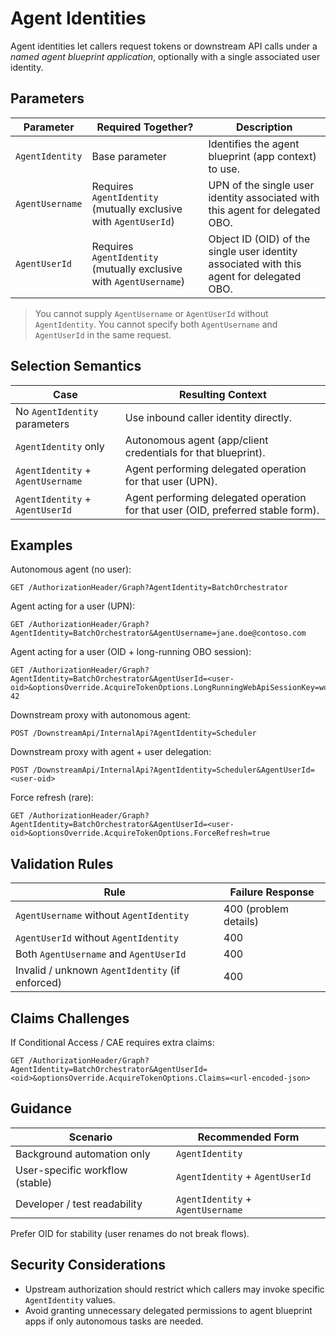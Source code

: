 # Agent Identities

Agent identities let callers request tokens or downstream API calls under a *named agent blueprint application*, optionally with a single associated user identity.

## Parameters

| Parameter | Required Together? | Description |
|-----------|--------------------|-------------|
| `AgentIdentity` | Base parameter | Identifies the agent blueprint (app context) to use. |
| `AgentUsername` | Requires `AgentIdentity` (mutually exclusive with `AgentUserId`) | UPN of the single user identity associated with this agent for delegated OBO. |
| `AgentUserId` | Requires `AgentIdentity` (mutually exclusive with `AgentUsername`) | Object ID (OID) of the single user identity associated with this agent for delegated OBO. |

> You cannot supply `AgentUsername` or `AgentUserId` without `AgentIdentity`.
> You cannot specify both `AgentUsername` and `AgentUserId` in the same request.

## Selection Semantics

| Case | Resulting Context |
|------|-------------------|
| No `AgentIdentity` parameters | Use inbound caller identity directly. |
| `AgentIdentity` only | Autonomous agent (app/client credentials for that blueprint). |
| `AgentIdentity` + `AgentUsername` | Agent performing delegated operation for that user (UPN). |
| `AgentIdentity` + `AgentUserId` | Agent performing delegated operation for that user (OID, preferred stable form). |

## Examples

Autonomous agent (no user):
```
GET /AuthorizationHeader/Graph?AgentIdentity=BatchOrchestrator
```

Agent acting for a user (UPN):
```
GET /AuthorizationHeader/Graph?AgentIdentity=BatchOrchestrator&AgentUsername=jane.doe@contoso.com
```

Agent acting for a user (OID + long-running OBO session):
```
GET /AuthorizationHeader/Graph?AgentIdentity=BatchOrchestrator&AgentUserId=<user-oid>&optionsOverride.AcquireTokenOptions.LongRunningWebApiSessionKey=workflow-42
```

Downstream proxy with autonomous agent:
```
POST /DownstreamApi/InternalApi?AgentIdentity=Scheduler
```

Downstream proxy with agent + user delegation:
```
POST /DownstreamApi/InternalApi?AgentIdentity=Scheduler&AgentUserId=<user-oid>
```

Force refresh (rare):
```
GET /AuthorizationHeader/Graph?AgentIdentity=BatchOrchestrator&AgentUserId=<user-oid>&optionsOverride.AcquireTokenOptions.ForceRefresh=true
```

## Validation Rules

| Rule | Failure Response |
|------|------------------|
| `AgentUsername` without `AgentIdentity` | 400 (problem details) |
| `AgentUserId` without `AgentIdentity` | 400 |
| Both `AgentUsername` and `AgentUserId` | 400 |
| Invalid / unknown `AgentIdentity` (if enforced) | 400 |

## Claims Challenges

If Conditional Access / CAE requires extra claims:
```
GET /AuthorizationHeader/Graph?AgentIdentity=BatchOrchestrator&AgentUserId=<oid>&optionsOverride.AcquireTokenOptions.Claims=<url-encoded-json>
```

## Guidance

| Scenario | Recommended Form |
|----------|------------------|
| Background automation only | `AgentIdentity` |
| User-specific workflow (stable) | `AgentIdentity` + `AgentUserId` |
| Developer / test readability | `AgentIdentity` + `AgentUsername` |

Prefer OID for stability (user renames do not break flows).

## Security Considerations

- Upstream authorization should restrict which callers may invoke specific `AgentIdentity` values.
- Avoid granting unnecessary delegated permissions to agent blueprint apps if only autonomous tasks are needed.
